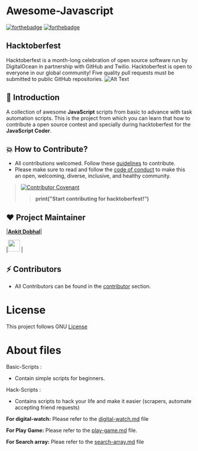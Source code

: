 # Awesome-Javascript
[![forthebadge](https://forthebadge.com/images/badges/built-with-love.svg)](https://forthebadge.com)
[![forthebadge](https://forthebadge.com/images/badges/made-with-javascript.svg)](https://forthebadge.com)

## Hacktoberfest
Hacktoberfest is a month-long celebration of open source software run by DigitalOcean in partnership with GitHub and Twilio. Hacktoberfest is open to everyone in our global community! Five quality pull requests must be submitted to public GitHub repositories.
![Alt Text](https://dev-to-uploads.s3.amazonaws.com/i/l2pre0fpvpotsttte0f1.jpeg)

## 📌 Introduction
A collection of awesome **JavaScript** scripts from basic to advance with task automation scripts. This is the project from which you can learn that how to contribute a open source contest and specially during hacktoberfest for the **JavaScript Coder**. 

##  💥 How to Contribute?
- All contributions welcomed. Follow these [guidelines](Contribution.md) to contribute.
- Please make sure to read and follow the [code of conduct](code_of_conduct.md) to make this an open, welcoming, diverse, inclusive, and healthy community.  

>[![Contributor Covenant](https://img.shields.io/badge/Contributor%20Covenant-v2.0%20adopted-ff69b4.svg)](code_of_conduct.md) 
> >**print("Start contributing for hacktoberfest!")**


## ❤️ Project Maintainer

|**[Ankit Dobhal](https://www.linkedin.com/in/ankit-dobhal-aa237015b/)**|

|<a href="https://www.linkedin.com/in/ankit-dobhal-aa237015b/"><img src="https://mpng.subpng.com/20180324/vhe/kisspng-linkedin-computer-icons-logo-social-networking-ser-facebook-5ab6ebfe5f5397.2333748215219374063905.jpg" width="32px" height="32px"></a> |

## ⚡ Contributors
- All Contributors can be found in the [contributor](https://github.com/ankitdobhal/Awesome-Javascript/graphs/contributors) section.

# License
This project follows GNU [License](LICENSE)

# About files 
Basic-Scripts :
- Contain simple scripts for beginners. 

Hack-Scripts :
- Contains scripts to hack your life and make it easier (scrapers, automate accepting friend requests)


**For digital-watch:** Please refer to the [digital-watch.md](digital-watch.md) file 

**For Play Game:** Please refer to the [play-game.md](play-game.md) file.  

**For Search array:** Pleae refer to the [search-array.md](search-array.md) file 